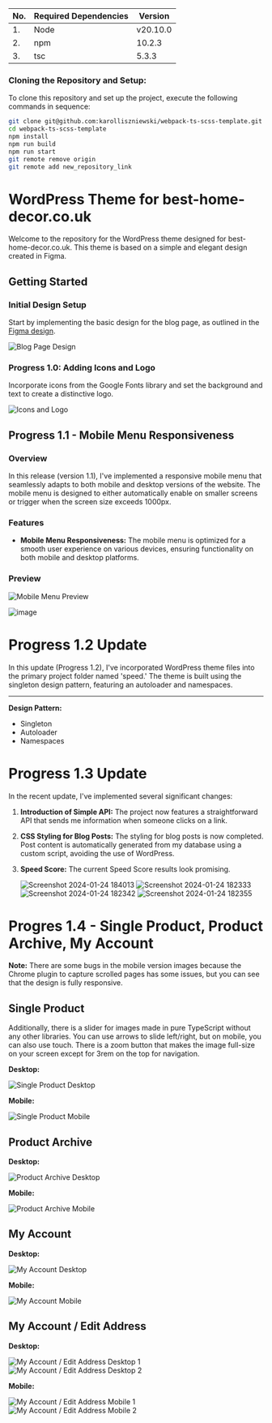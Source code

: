 | No. | Required Dependencies | Version  |
| --- | --------------------- | -------- |
| 1.  | Node                  | v20.10.0 |
| 2.  | npm                   | 10.2.3   |
| 3.  | tsc                   | 5.3.3    |

### Cloning the Repository and Setup:

To clone this repository and set up the project, execute the following commands in sequence:

```bash
git clone git@github.com:karolliszniewski/webpack-ts-scss-template.git
cd webpack-ts-scss-template
npm install
npm run build
npm run start
git remote remove origin
git remote add new_repository_link
```

# WordPress Theme for best-home-decor.co.uk

Welcome to the repository for the WordPress theme designed for best-home-decor.co.uk. This theme is based on a simple and elegant design created in Figma.

## Getting Started

### Initial Design Setup

Start by implementing the basic design for the blog page, as outlined in the [Figma design](https://www.figma.com/file/H5o2vEkH0mv9NcHWGCQt45/Untitled?type=design&mode=design&t=0Xxh1dmZiEJWyPAY-1).

![Blog Page Design](https://github.com/karolliszniewski/WordpressTheme-best-home-decor.co.uk/assets/105976690/8756c024-2a13-4928-b779-dc9642d6a487)

### Progress 1.0: Adding Icons and Logo

Incorporate icons from the Google Fonts library and set the background and text to create a distinctive logo.

![Icons and Logo](https://github.com/karolliszniewski/WordpressTheme-best-home-decor.co.uk/assets/105976690/72c8f136-f960-4c61-b786-1b1732bb5bc8)

## Progress 1.1 - Mobile Menu Responsiveness

### Overview

In this release (version 1.1), I've implemented a responsive mobile menu that seamlessly adapts to both mobile and desktop versions of the website. The mobile menu is designed to either automatically enable on smaller screens or trigger when the screen size exceeds 1000px.

### Features

- **Mobile Menu Responsiveness:** The mobile menu is optimized for a smooth user experience on various devices, ensuring functionality on both mobile and desktop platforms.

### Preview

![Mobile Menu Preview](https://github.com/karolliszniewski/WordpressTheme-best-home-decor.co.uk/assets/105976690/6c1e2ca9-c14b-4458-acbc-25b5e532e123)

![image](https://github.com/karolliszniewski/WordpressTheme-best-home-decor.co.uk/assets/105976690/37014610-3e0d-4294-a40f-278a3e4f84aa)

# Progress 1.2 Update

In this update (Progress 1.2), I've incorporated WordPress theme files into the primary project folder named 'speed.' The theme is built using the singleton design pattern, featuring an autoloader and namespaces.

---

**Design Pattern:**

- Singleton
- Autoloader
- Namespaces

# Progress 1.3 Update

In the recent update, I've implemented several significant changes:

1. **Introduction of Simple API:** The project now features a straightforward API that sends me information when someone clicks on a link.

2. **CSS Styling for Blog Posts:** The styling for blog posts is now completed. Post content is automatically generated from my database using a custom script, avoiding the use of WordPress.

3. **Speed Score:** The current Speed Score results look promising.

   ![Screenshot 2024-01-24 184013](https://github.com/karolliszniewski/WordpressTheme-best-home-decor.co.uk/assets/105976690/4c7310bd-588f-4642-8a0f-0149228ecd8a)
   ![Screenshot 2024-01-24 182333](https://github.com/karolliszniewski/WordpressTheme-best-home-decor.co.uk/assets/105976690/8b19370d-a26f-43c4-95cf-aa7def0a65a8)
   ![Screenshot 2024-01-24 182342](https://github.com/karolliszniewski/WordpressTheme-best-home-decor.co.uk/assets/105976690/77c08709-7361-460d-aa80-391166caf59c)
   ![Screenshot 2024-01-24 182355](https://github.com/karolliszniewski/WordpressTheme-best-home-decor.co.uk/assets/105976690/74953f05-fe3c-4644-aa9d-d6a816df1104)


# Progres 1.4 - Single Product, Product Archive, My Account

**Note:** There are some bugs in the mobile version images because the Chrome plugin to capture scrolled pages has some issues, but you can see that the design is fully responsive.

## Single Product
Additionally, there is a slider for images made in pure TypeScript without any other libraries. You can use arrows to slide left/right, but on mobile, you can also use touch. There is a zoom button that makes the image full-size on your screen except for 3rem on the top for navigation.

**Desktop:**

![Single Product Desktop](https://github.com/karolliszniewski/WordpressTheme-best-home-decor.co.uk/assets/105976690/4fe4c1f6-f8e5-4104-a883-770b1424976f)

**Mobile:**

![Single Product Mobile](https://github.com/karolliszniewski/WordpressTheme-best-home-decor.co.uk/assets/105976690/3dcc2efd-02d5-44e5-9a7e-0786da9aac36)

## Product Archive
**Desktop:**

![Product Archive Desktop](https://github.com/karolliszniewski/WordpressTheme-best-home-decor.co.uk/assets/105976690/d2b110a3-d427-4f7e-a10d-1988ea224b8d)

**Mobile:**

![Product Archive Mobile](https://github.com/karolliszniewski/WordpressTheme-best-home-decor.co.uk/assets/105976690/bf52ec3b-d211-459f-a90f-e97bc6f0dcdb)

## My Account
**Desktop:**

![My Account Desktop](https://github.com/karolliszniewski/WordpressTheme-best-home-decor.co.uk/assets/105976690/16285a8b-0e3a-4e2b-9f3c-655b01023f07)

**Mobile:**

![My Account Mobile](https://github.com/karolliszniewski/WordpressTheme-best-home-decor.co.uk/assets/105976690/047c8eae-ea45-4968-acba-9fd47b4e5d8e)

## My Account / Edit Address
**Desktop:**

![My Account / Edit Address Desktop 1](https://github.com/karolliszniewski/WordpressTheme-best-home-decor.co.uk/assets/105976690/168eae91-0c8e-48ce-84db-a79bf4e17f29)
![My Account / Edit Address Desktop 2](https://github.com/karolliszniewski/WordpressTheme-best-home-decor.co.uk/assets/105976690/31903c1c-a760-4939-96da-dc480f69e2bd)

**Mobile:**

![My Account / Edit Address Mobile 1](https://github.com/karolliszniewski/WordpressTheme-best-home-decor.co.uk/assets/105976690/2a1c7444-2b1e-4bc3-b8c9-769e508f6308)
![My Account / Edit Address Mobile 2](https://github.com/karolliszniewski/WordpressTheme-best-home-decor.co.uk/assets/105976690/53486ce1-90a0-4eed-a489-2804d2fe83e3)





